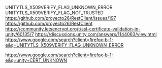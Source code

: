 UNITYTLS_X509VERIFY_FLAG_UNKNOWN_ERROR
UNITYTLS_X509VERIFY_FLAG_NOT_TRUSTED
https://github.com/proyecto26/RestClient/issues/197
https://github.com/proyecto26/RestClient
https://community.letsencrypt.org/t/ssl-certificate-validation-in-unity/60135/7
https://discussions.unity.com/answers/1144063/view.html
https://www.google.com/search?client=firefox-b-1-e&q=UNITYTLS_X509VERIFY_FLAG_UNKNOWN_ERROR

https://www.google.com/search?client=firefox-b-1-e&q=unity+CERT_UNKNOWN
